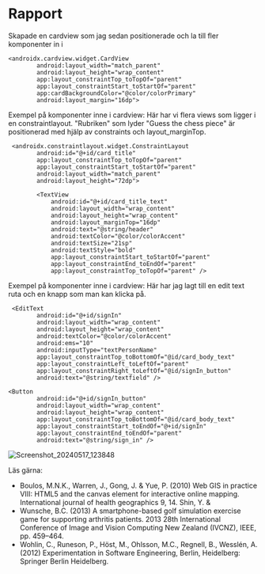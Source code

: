 
# Rapport

Skapade en cardview som jag sedan positionerade och la till fler komponenter in i

```
<androidx.cardview.widget.CardView
        android:layout_width="match_parent"
        android:layout_height="wrap_content"
        app:layout_constraintTop_toTopOf="parent"
        app:layout_constraintStart_toStartOf="parent"
        app:cardBackgroundColor="@color/colorPrimary"
        android:layout_margin="16dp">

```
Exempel på komponenter inne i cardview: Här har vi flera views som ligger i en constraintlayout. "Rubriken" som lyder "Guess the chess piece" är positionerad med hjälp av constraints och layout_marginTop.
```
 <androidx.constraintlayout.widget.ConstraintLayout
        android:id="@+id/card_title"
        app:layout_constraintTop_toTopOf="parent"
        app:layout_constraintStart_toStartOf="parent"
        android:layout_width="match_parent"
        android:layout_height="72dp">

        <TextView
            android:id="@+id/card_title_text"
            android:layout_width="wrap_content"
            android:layout_height="wrap_content"
            android:layout_marginTop="16dp"
            android:text="@string/header"
            android:textColor="@color/colorAccent"
            android:textSize="21sp"
            android:textStyle="bold"
            app:layout_constraintStart_toStartOf="parent"
            app:layout_constraintEnd_toEndOf="parent"
            app:layout_constraintTop_toTopOf="parent" />

```

Exempel på komponenter inne i cardview: Här har jag lagt till en edit text ruta och en knapp som man kan klicka på.
```
 <EditText
        android:id="@+id/signIn"
        android:layout_width="wrap_content"
        android:layout_height="wrap_content"
        android:textColor="@color/colorAccent"
        android:ems="10"
        android:inputType="textPersonName"
        app:layout_constraintTop_toBottomOf="@id/card_body_text"
        app:layout_constraintLeft_toLeftOf="parent"
        app:layout_constraintRight_toLeftOf="@id/signIn_button"
        android:text="@string/textfield" />
        
<Button
        android:id="@+id/signIn_button"
        android:layout_width="wrap_content"
        android:layout_height="wrap_content"
        app:layout_constraintTop_toBottomOf="@id/card_body_text"
        app:layout_constraintStart_toEndOf="@+id/signIn"
        app:layout_constraintEnd_toEndOf="parent"
        android:text="@string/sign_in" />

```
![Screenshot_20240517_123848](https://github.com/b21oscpe/mobileapp-programming-widgets/assets/102578165/ca7c71f7-5a25-4678-9166-e0084b1094c7)

Läs gärna:

- Boulos, M.N.K., Warren, J., Gong, J. & Yue, P. (2010) Web GIS in practice VIII: HTML5 and the canvas element for interactive online mapping. International journal of health geographics 9, 14. Shin, Y. &
- Wunsche, B.C. (2013) A smartphone-based golf simulation exercise game for supporting arthritis patients. 2013 28th International Conference of Image and Vision Computing New Zealand (IVCNZ), IEEE, pp. 459–464.
- Wohlin, C., Runeson, P., Höst, M., Ohlsson, M.C., Regnell, B., Wesslén, A. (2012) Experimentation in Software Engineering, Berlin, Heidelberg: Springer Berlin Heidelberg.

